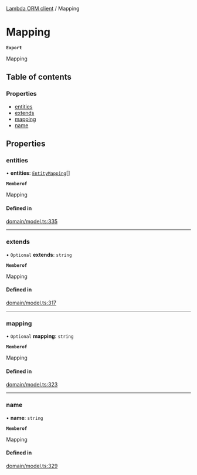 [Lambda ORM client](../README.md) / Mapping

# Mapping

**`Export`**

Mapping

## Table of contents

### Properties

- [entities](Mapping.md#entities)
- [extends](Mapping.md#extends)
- [mapping](Mapping.md#mapping)
- [name](Mapping.md#name)

## Properties

### entities

• **entities**: [`EntityMapping`](EntityMapping.md)[]

**`Memberof`**

Mapping

#### Defined in

[domain/model.ts:335](https://github.com/FlavioLionelRita/lambdaorm-client-node/blob/b5acaf4/src/lib/domain/model.ts#L335)

___

### extends

• `Optional` **extends**: `string`

**`Memberof`**

Mapping

#### Defined in

[domain/model.ts:317](https://github.com/FlavioLionelRita/lambdaorm-client-node/blob/b5acaf4/src/lib/domain/model.ts#L317)

___

### mapping

• `Optional` **mapping**: `string`

**`Memberof`**

Mapping

#### Defined in

[domain/model.ts:323](https://github.com/FlavioLionelRita/lambdaorm-client-node/blob/b5acaf4/src/lib/domain/model.ts#L323)

___

### name

• **name**: `string`

**`Memberof`**

Mapping

#### Defined in

[domain/model.ts:329](https://github.com/FlavioLionelRita/lambdaorm-client-node/blob/b5acaf4/src/lib/domain/model.ts#L329)
